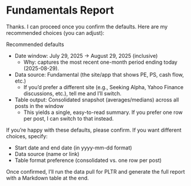 # Fundamentals Report

Thanks. I can proceed once you confirm the defaults. Here are my recommended choices (you can adjust):

Recommended defaults
- Date window: July 29, 2025 → August 29, 2025 (inclusive)
  - Why: captures the most recent one-month period ending today (2025-08-29).
- Data source: Fundamental (the site/app that shows PE, PS, cash flow, etc.)
  - If you’d prefer a different site (e.g., Seeking Alpha, Yahoo Finance discussions, etc.), tell me and I’ll switch.
- Table output: Consolidated snapshot (averages/medians) across all posts in the window
  - This yields a single, easy-to-read summary. If you prefer one row per post, I can switch to that instead.

If you’re happy with these defaults, please confirm. If you want different choices, specify:
- Start date and end date (in yyyy-mm-dd format)
- Data source (name or link)
- Table format preference (consolidated vs. one row per post)

Once confirmed, I’ll run the data pull for PLTR and generate the full report with a Markdown table at the end.
